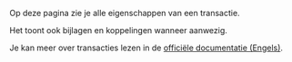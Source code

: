 Op deze pagina zie je alle eigenschappen van een transactie.

Het toont ook bijlagen en koppelingen wanneer aanwezig.

Je kan meer over transacties lezen in de [officiële documentatie (Engels)](https://docs.firefly-iii.org/concepts/transactions).